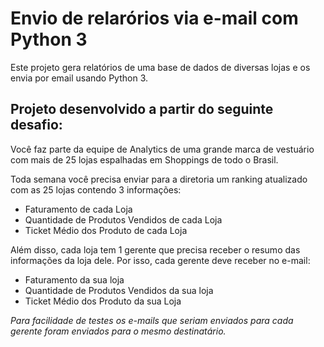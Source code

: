 # Envio de relarórios via e-mail com Python 3
Este projeto gera relatórios de uma base de dados de diversas lojas e os envia por email usando Python 3.

## Projeto desenvolvido a partir do seguinte desafio:
Você faz parte da equipe de Analytics de uma grande marca de vestuário com mais de 25 lojas espalhadas em Shoppings de todo o Brasil.

Toda semana você precisa enviar para a diretoria um ranking atualizado com as 25 lojas contendo 3 informações:
- Faturamento de cada Loja
- Quantidade de Produtos Vendidos de cada Loja
- Ticket Médio dos Produto de cada Loja

Além disso, cada loja tem 1 gerente que precisa receber o resumo das informações da loja dele. Por isso, cada gerente deve receber no e-mail:
- Faturamento da sua loja
- Quantidade de Produtos Vendidos da sua loja
- Ticket Médio dos Produto da sua Loja

*Para facilidade de testes os e-mails que seriam enviados para cada gerente foram enviados para o mesmo destinatário.*
